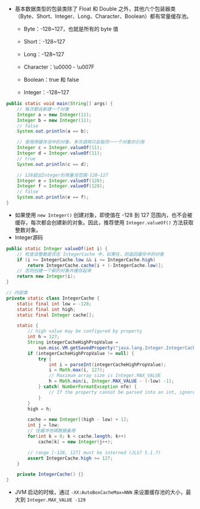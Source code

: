 - 基本数据类型的包装类除了 Float 和 Double 之外，其他六个包装器类（Byte、Short、Integer、Long、Character、Boolean）都有常量缓存池。

  - Byte：-128~127，也就是所有的 byte 值

  - Short：-128~127

  - Long：-128~127

  - Character：\u0000 - \u007F

  - Boolean：true 和 false
  - Integer：-128~127

```java
public static void main(String[] args) {
    // 每次都会新建一个对象
    Integer a = new Integer(11);
    Integer b = new Integer(11);
    // false
    System.out.println(a == b);

    // 使⽤用缓存池中的对象，多次调用只会取同⼀一个对象的引用
    Integer c = Integer.valueOf(11);
    Integer d = Integer.valueOf(11);
    // true
    System.out.println(c == d);

    // 128超出Integer的常量池范围-128~127
    Integer e = Integer.valueOf(128);
    Integer f = Integer.valueOf(128);
    // false
    System.out.println(e == f);
}
```

- 如果使用 `new Integer()` 创建对象，即使值在 -128 到 127 范围内，也不会被缓存，每次都会创建新的对象。因此，推荐使用 `Integer.valueOf()` 方法获取整数对象。
- Integer源码

```java
public static Integer valueOf(int i) {
    // 检查该整数是否在 IntegerCache 中，如果在，则返回缓存中的对象
    if (i >= IntegerCache.low && i <= IntegerCache.high)
        return IntegerCache.cache[i + (-IntegerCache.low)];
    // 否则创建一个新的对象并缓存起来
    return new Integer(i);
}
```

```java
// 内部类
private static class IntegerCache {
    static final int low = -128;
    static final int high;
    static final Integer cache[];

    static {
        // high value may be configured by property
        int h = 127;
        String integerCacheHighPropValue =
            sun.misc.VM.getSavedProperty("java.lang.Integer.IntegerCache.high");
        if (integerCacheHighPropValue != null) {
            try {
                int i = parseInt(integerCacheHighPropValue);
                i = Math.max(i, 127);
                // Maximum array size is Integer.MAX_VALUE
                h = Math.min(i, Integer.MAX_VALUE - (-low) -1);
            } catch( NumberFormatException nfe) {
                // If the property cannot be parsed into an int, ignore it.
            }
        }
        high = h;

        cache = new Integer[(high - low) + 1];
        int j = low;
        // 往缓冲池填数据备用
        for(int k = 0; k < cache.length; k++)
            cache[k] = new Integer(j++);

        // range [-128, 127] must be interned (JLS7 5.1.7)
        assert IntegerCache.high >= 127;
    }

    private IntegerCache() {}
}
```

-  JVM 启动的时候，通过 `-XX:AutoBoxCacheMax=NNN` 来设置缓存池的大小，最大到 `Integer.MAX_VALUE -129`